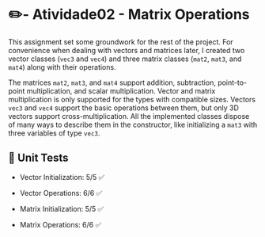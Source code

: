 # :pencil2:- Atividade02 - Matrix Operations

This assignment set some groundwork for the rest of the project. For convenience when dealing with vectors and matrices later, I created two vector classes (`vec3` and `vec4`) and three matrix classes (`mat2`, `mat3`, and `mat4`) along with their operations.

The matrices `mat2`, `mat3`, and `mat4` support addition, subtraction, point-to-point multiplication, and scalar multiplication. Vector and matrix multiplication is only supported for the types with compatible sizes.
Vectors `vec3` and `vec4` support the basic operations between them, but only 3D vectors support cross-multiplication. All the implemented classes dispose of many ways to describe them in the constructor, like initializing a `mat3` with three variables of type `vec3`.

## :test_tube: Unit Tests

- Vector Initialization: 5/5 :white_check_mark:
- Vector Operations: 6/6 :white_check_mark:

- Matrix Initialization: 5/5 :white_check_mark:
- Matrix Operations: 6/6 :white_check_mark: